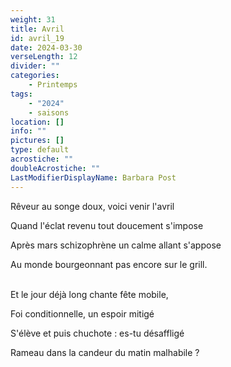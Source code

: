 ```yaml
---
weight: 31
title: Avril
id: avril_19
date: 2024-03-30
verseLength: 12
divider: ""
categories:
    - Printemps
tags:
    - "2024"
    - saisons
location: []
info: ""
pictures: []
type: default
acrostiche: ""
doubleAcrostiche: ""
LastModifierDisplayName: Barbara Post
---
```

Rêveur au songe doux, voici venir l'avril

Quand l'éclat revenu tout doucement s'impose

Après mars schizophrène un calme allant s'appose

Au monde bourgeonnant pas encore sur le grill.

 \
Et le jour déjà long chante fête mobile,

Foi conditionnelle, un espoir mitigé

S'élève et puis chuchote : es-tu désaffligé

Rameau dans la candeur du matin malhabile ?